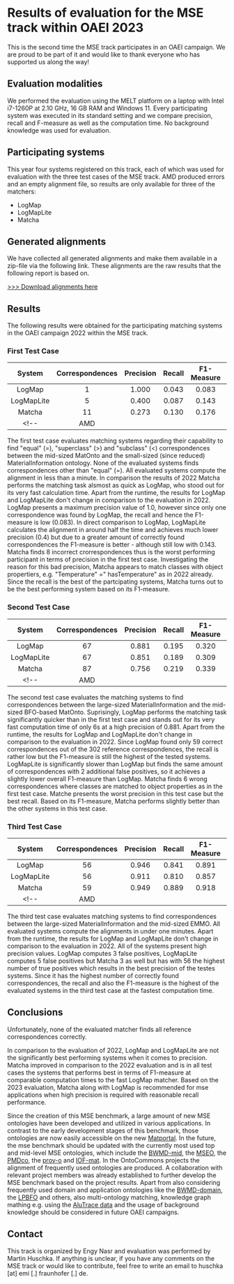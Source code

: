 # Results of evaluation for the MSE track within OAEI 2023 
This is the second time the MSE track participates in an OAEI campaign. We are proud to be part of it and would like to thank everyone who has supported us along the way!

## Evaluation modalities
We performed the evaluation using the MELT platform on a laptop with Intel i7-1260P at 2.10 GHz, 16 GB RAM and Windows 11. Every participating system was executed in its standard setting and we compare precision, recall and F-measure as well as the computation time. No background knowledge was used for evaluation. 

## Participating systems
This year four systems registered on this track, each of which was used for evaluation with the three test cases of the MSE track. AMD produced errors and an empty alignment file, so results are only available for three of the matchers:
- LogMap
- LogMapLite
- Matcha
<!-- AMD -->

## Generated alignments
We have collected all generated alignments and make them available in a zip-file via the following link. These alignments are the raw results that the following report is based on.

[>>> Download alignments here](https://github.com/EngyNasr/MSE-Benchmark/raw/main/Results/OAEI2023/oaei2023-mse_alignments.zip)

## Results

The following results were obtained for the participating matching systems in the OAEI campaign 2022 within the MSE track.

### First Test Case

| System   | Correspondences | Precision | Recall | F1-Measure | Time [s] |
|:--------:|:--------------------:|:---------:|:------:|:----------:|:--------:|
| LogMap   |            1         |   1.000   | 0.043  | 0.083      |    20     |
| LogMapLite |         5         |   0.400   | 0.087  | 0.143      |   53     |
| Matcha   |            11         |   0.273   | 0.130  | 0.176      |   28     |
<!--| AMD	   |                    |      |   |       |        | -->
 
The first test case evaluates matching systems regarding their capability to find "equal" (=), "superclass" (>) and "subclass" (<) correspondences between the mid-sized MatOnto and the small-sized (since reduced) MaterialInformation ontology. None of the evaluated systems finds correspondences other than "equal" (=). All evaluated systems compute the alignment in less than a minute. In comparison the results of 2022 Matcha performs the matching task alsmost as quick as LogMap, who stood out for its very fast calculation time. Apart from the runtime, the results for LogMap and LogMapLite don't change in comparison to the evaluation in 2022. LogMap presents a maximum precision value of 1.0, however since only one correspondence was found by LogMap, the recall and hence the F1-measure is low (0.083). In direct comparison to LogMap, LogMapLite calculates the alignment in around half the time and achieves much lower precision (0.4) but due to a greater amount of correctly found correspondences the F1-measure is better - although still low with 0.143. Matcha finds 8 incorrect crorrespondences thus is the worst performing participant in terms of precision in the first test case. Investigating the reason for this bad precision, Matcha appears to match classes with object propertiers, e.g. "Temperature" =" hasTemperature" as in 2022 already. Since the recall is the best of the partcipating systems, Matcha turns out to be the best performing system based on its F1-measure. 

### Second Test Case

| System   | Correspondences | Precision | Recall | F1-Measure | Time [s] |
|:--------:|:--------------------:|:---------:|:------:|:----------:|:--------:|
| LogMap   |            67        |   0.881   | 0.195  | 0.320      |    06     |            
| LogMapLite |         67        |   0.851   | 0.189  | 0.309      |   77     |
| Matcha   |            87         |   0.756   | 0.219  | 0.339      |   15     |
<!-- | AMD   |                   |      |   |       |       | -->

The second test case evaluates the matching systems to find correspondences between the large-sized MaterialInformation and the mid-sized BFO-based MatOnto. Suprisingly, LogMap performs the matching task significantly quicker than in the first test case and stands out for its very fast computation time of only 6s at a high precision of 0.881. Apart from the runtime, the results for LogMap and LogMapLite don't change in comparison to the evaluation in 2022. Since LogMap found only 59 correct correspondences out of the 302 reference correspondences, the recall is rather low but the F1-measure is still the highest of the tested systems. LogMapLite is significantly slower than LogMap but finds the same amount of correspondences with 2 additional false positives, so it achieves a slightly lower overall F1-measure than LogMap. Matcha finds 6 wrong correspondences where classes are matched to object properties as in the first test case. Matche presents the worst precision in this test case but the best recall. Based on its F1-measure, Matcha performs slightly better than the other systems in this test case. 


### Third Test Case
| System   | Correspondences | Precision | Recall | F1-Measure | Time [s] |
|:--------:|:--------------------:|:---------:|:------:|:----------:|:--------:|
| LogMap   |            56        |   0.946   | 0.841  | 0.891      | 25       |
| LogMapLite |         56        |   0.911   | 0.810  | 0.857      | 53       |
| Matcha   |            59         |   0.949   | 0.889  | 0.918      | 23       |
<!-- | AMD   |                     |      |   |       |       | -->

The third test case evaluates matching systems to find correspondences between the large-sized MaterialInformation and the mid-sized EMMO. All evaluated systems compute the alignments in under one minutes. Apart from the runtime, the results for LogMap and LogMapLite don't change in comparison to the evaluation in 2022. All of the systems present high precision values. LogMap computes 3 false positives, LogMapLite computes 5 false positives but Matcha 3 as well but has with 56 the highest number of true positives which results in the best precision of the testes systems. Since it has the highest number of correctly found correspondences, the recall and also the F1-measure is the highest of the evaluated systems in the third test case at the fastest computation time. 

## Conclusions
Unfortunately, none of the evaluated matcher finds all reference correspondences correctly. 

In comparison to the evaluation of 2022, LogMap and LogMapLite are not the significantly best performing systems when it comes to precision. Matcha improved in comparison to the 2022 evaluation and is in all test cases the systems that performs best in terms of F1-measure at comparable computation times to the fast LogMap matcher. Based on the 2023 evaluation, Matcha along with LogMap is recommended for mse applications when high precision is required with reasonable recall performance. 

Since the creation of this MSE benchmark, a large amount of new MSE ontologies have been developed and utilized in various applications. In contrast to the early development stages of this benchmark, those ontologies are now easily accessible on the new [Matportal](https://matportal.org/). In the future, the mse benchmark should be updated with the currently most used top and mid-level MSE ontologies, which include the [BWMD-mid](https://matportal.org/ontologies/BWMD-MID), the [MSEO](https://matportal.org/ontologies/MSEO), the [PMDco](https://github.com/materialdigital/core-ontology), the [prov-o](https://www.ebi.ac.uk/ols/ontologies/prov) and [IOF-mat](https://industrialontologies.org/working-groups/the-material-science-and-engineering-mse-working-group-wg/). In the OntoCommons projects the alignment of frequently used ontologies are produced. A collaboration with relevant project members was already established to further develop the MSE benchmark based on the project results. Apart from also considering frequently used domain and application ontologies like the [BWMD-domain](https://gitlab.cc-asp.fraunhofer.de/EMI_datamanagement/bwmd_ontology/-/raw/master/BWMD_domain.owl), the [LPBFO](https://matportal.org/ontologies/LPBFO) and others, also multi-ontology matching, knowledge graph mathing e.g. using the [AluTrace data](https://github.com/Mat-O-Lab/AluTraceProject) and the usage of background knowledge should be considered in future OAEI campaigns. 

## Contact
This track is organized by Engy Nasr and evaluation was performed by Martin Huschka. If anything is unclear, if you have any comments on the MSE track or would like to contribute, feel free to write an email to huschka [at] emi [.] fraunhofer [.] de.




